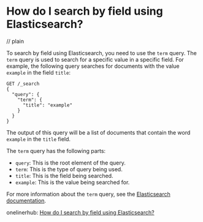 # How do I search by field using Elasticsearch?
// plain

To search by field using Elasticsearch, you need to use the `term` query. The `term` query is used to search for a specific value in a specific field. For example, the following query searches for documents with the value `example` in the field `title`:

```
GET /_search
{
  "query": {
    "term": {
      "title": "example"
    }
  }
}
```

The output of this query will be a list of documents that contain the word `example` in the `title` field.

The `term` query has the following parts:

- `query`: This is the root element of the query.
- `term`: This is the type of query being used.
- `title`: This is the field being searched.
- `example`: This is the value being searched for.

For more information about the `term` query, see the [Elasticsearch documentation](https://www.elastic.co/guide/en/elasticsearch/reference/current/query-dsl-term-query.html).

onelinerhub: [How do I search by field using Elasticsearch?](https://onelinerhub.com/elasticsearch/how-do-i-search-by-field-using-elasticsearch)